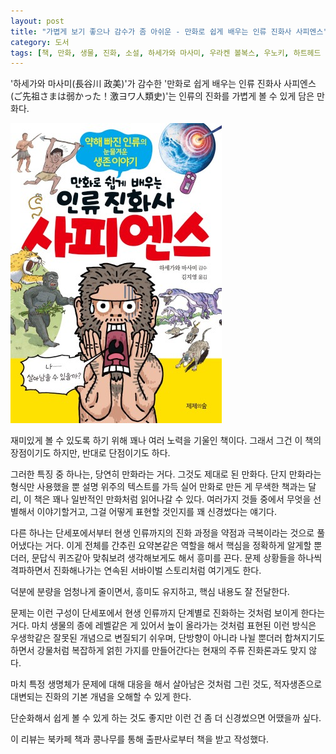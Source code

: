 ```yaml
---
layout: post
title: "가볍게 보기 좋으나 감수가 좀 아쉬운 - 만화로 쉽게 배우는 인류 진화사 사피엔스"
category: 도서
tags: [책, 만화, 생물, 진화, 소설, 하세가와 마사미, 우라켄 볼복스, 우노키, 하트헤드 에미코, 고가 마사요, 호리구치 이쓰, 다나카 료스케, 무로키 오스시, 김지영, 제제의숲, 심야책방, 북카페 책과 콩나무, 서평]
---
```


'하세가와 마사미(長谷川 政美)'가 감수한
'만화로 쉽게 배우는 인류 진화사 사피엔스(ご先祖さまは弱かった！激ヨワ人類史)'는
인류의 진화를 가볍게 볼 수 있게 담은 만화다.

![표지](/images/book/gosenzosama-wa-yowakatta-gekiyowa-jinruishi-comic-book-h480.jpg)

재미있게 볼 수 있도록 하기 위해 꽤나 여러 노력을 기울인 책이다.
그래서 그건 이 책의 장점이기도 하지만,
반대로 단점이기도 하다.

그러한 특징 중 하나는, 당연히 만화라는 거다.
그것도 제대로 된 만화다.
단지 만화라는 형식만 사용했을 뿐 설명 위주의 텍스트를 가득 실어 만화로 만든 게 무색한 책과는 달리,
이 책은 꽤나 일반적인 만화처럼 읽어나갈 수 있다.
여러가지 것들 중에서 무엇을 선별해서 이야기할거고,
그걸 어떻게 표현할 것인지를 꽤 신경썼다는 얘기다.

다른 하나는 단세포에서부터 현생 인류까지의 진화 과정을
약점과 극복이라는 것으로 풀어냈다는 거다.
이게 전체를 간추린 요약본같은 역할을 해서
핵심을 정확하게 알게할 뿐더러,
문답식 퀴즈같아 맞춰보려 생각해보게도 해서 흥미를 끈다.
문제 상황들을 하나씩 격파하면서 진화해나가는 연속된 서바이벌 스토리처럼 여기게도 한다.

덕분에 분량을 엄청나게 줄이면서,
흥미도 유지하고,
핵심 내용도 잘 전달한다.

문제는 이런 구성이
단세포에서 현생 인류까지 단계별로 진화하는 것처럼 보이게 한다는 거다.
마치 생물의 종에 레벨같은 게 있어서 높이 올라가는 것처럼 표현된 이런 방식은
우생학같은 잘못된 개념으로 변질되기 쉬우며,
단방향이 아니라 나뉠 뿐더러 합쳐지기도 하면서 강물처럼 복잡하게 얽힌 가지를 만들어간다는 현재의 주류 진화론과도 맞지 않다.

마치 특정 생명체가 문제에 대해 대응을 해서 살아남은 것처럼 그린 것도,
적자생존으로 대변되는 진화의 기본 개념을 오해할 수 있게 한다.

단순화해서 쉽게 볼 수 있게 하는 것도 좋지만
이런 건 좀 더 신경썼으면 어땠을까 싶다.



<div class="im im-info">
이 리뷰는 북카페 책과 콩나무를 통해 출판사로부터 책을 받고 작성했다.
</div>
